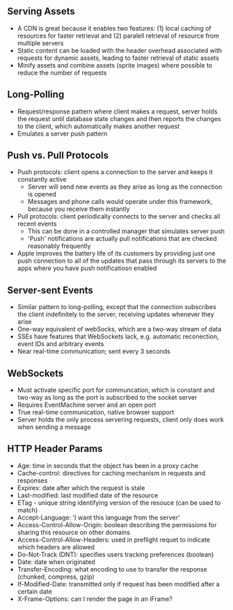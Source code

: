 ## Serving Assets

- A CDN is great because it enables two features: (1) local caching of resources for faster retrieval and (2) paralell retrieval of resource from multiple servers
- Static content can be loaded with the header overhead associated with requests for dynamic assets, leading to faster retrieval of static assets
- Minify assets and combine assets (sprite images) where possible to reduce the number of requests

## Long-Polling

- Request/response pattern where client makes a request, server holds the request until database state changes and then reports the changes to the client, which automatically makes another request 
- Emulates a server push pattern

## Push vs. Pull Protocols

- Push protocols: client opens a connection to the server and keeps it constantly active
    - Server will send new events as they arise as long as the connection is opened
    - Messages and phone calls would operate under this framework, because you receive them instantly
- Pull protocols: client periodically connects to the server and checks all recent events
    - This can be done in a controlled manager that simulates server push
    - 'Push' notifications are actually pull notifications that are checked reasonably frequently
- Apple improves the battery life of its customers by providing just one push connection to all of the updates that pass through its servers to the apps where you have push notificatiosn enabled

## Server-sent Events

- Similar pattern to long-polling, except that the connection subscribes the client indefinitely to the server, receiving updates whenever they arise
- One-way equivalent of webSocks, which are a two-way stream of data
- SSEs have features that WebSockets lack, e.g. automatic reconection, event IDs and arbitrary events
- Near real-time communication; sent every 3 seconds

## WebSockets

- Must activate specific port for communcation, which is constant and two-way as long as the port is subscribed to the socket server
- Requires EventMachine server and an open port
- True real-time communication, native browser support
- Server holds the only process servering requests, client only does work when sending a message

## HTTP Header Params

- Age: time in seconds that the object has been in a proxy cache
- Cache-control: directives for caching mechanism in requests and responses
- Expires: date after which the request is stale
- Last-modified: last modified date of the resource 
- ETag - unique string identifying version of the resouce (can be used to match)
- Accept-Language: 'I want this language from the server'
- Access-Control-Allow-Origin: boolean describing the permissions for sharing this resource on other domains
- Access-Control-Allow-Headers: used in preflight requet to indicate which headers are allowed
- Do-Not-Track (DNT): specifies users tracking preferences (boolean)
- Date: date when originated
- Transfer-Encoding: what encoding to use to transfer the response (chunked, compress, gzip)
- If-Modified-Date: transmitted only if request has been modified after a certain date
- X-Frame-Options: can I render the page in an iFrame?
